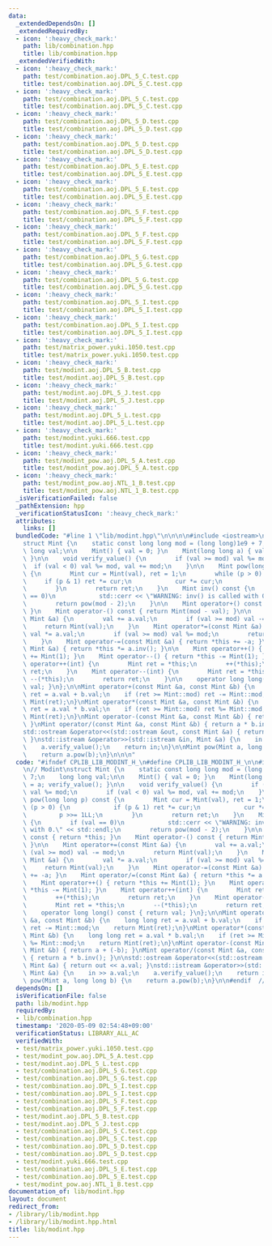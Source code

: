 ```yaml
---
data:
  _extendedDependsOn: []
  _extendedRequiredBy:
  - icon: ':heavy_check_mark:'
    path: lib/combination.hpp
    title: lib/combination.hpp
  _extendedVerifiedWith:
  - icon: ':heavy_check_mark:'
    path: test/combination.aoj.DPL_5_C.test.cpp
    title: test/combination.aoj.DPL_5_C.test.cpp
  - icon: ':heavy_check_mark:'
    path: test/combination.aoj.DPL_5_C.test.cpp
    title: test/combination.aoj.DPL_5_C.test.cpp
  - icon: ':heavy_check_mark:'
    path: test/combination.aoj.DPL_5_D.test.cpp
    title: test/combination.aoj.DPL_5_D.test.cpp
  - icon: ':heavy_check_mark:'
    path: test/combination.aoj.DPL_5_D.test.cpp
    title: test/combination.aoj.DPL_5_D.test.cpp
  - icon: ':heavy_check_mark:'
    path: test/combination.aoj.DPL_5_E.test.cpp
    title: test/combination.aoj.DPL_5_E.test.cpp
  - icon: ':heavy_check_mark:'
    path: test/combination.aoj.DPL_5_E.test.cpp
    title: test/combination.aoj.DPL_5_E.test.cpp
  - icon: ':heavy_check_mark:'
    path: test/combination.aoj.DPL_5_F.test.cpp
    title: test/combination.aoj.DPL_5_F.test.cpp
  - icon: ':heavy_check_mark:'
    path: test/combination.aoj.DPL_5_F.test.cpp
    title: test/combination.aoj.DPL_5_F.test.cpp
  - icon: ':heavy_check_mark:'
    path: test/combination.aoj.DPL_5_G.test.cpp
    title: test/combination.aoj.DPL_5_G.test.cpp
  - icon: ':heavy_check_mark:'
    path: test/combination.aoj.DPL_5_G.test.cpp
    title: test/combination.aoj.DPL_5_G.test.cpp
  - icon: ':heavy_check_mark:'
    path: test/combination.aoj.DPL_5_I.test.cpp
    title: test/combination.aoj.DPL_5_I.test.cpp
  - icon: ':heavy_check_mark:'
    path: test/combination.aoj.DPL_5_I.test.cpp
    title: test/combination.aoj.DPL_5_I.test.cpp
  - icon: ':heavy_check_mark:'
    path: test/matrix_power.yuki.1050.test.cpp
    title: test/matrix_power.yuki.1050.test.cpp
  - icon: ':heavy_check_mark:'
    path: test/modint.aoj.DPL_5_B.test.cpp
    title: test/modint.aoj.DPL_5_B.test.cpp
  - icon: ':heavy_check_mark:'
    path: test/modint.aoj.DPL_5_J.test.cpp
    title: test/modint.aoj.DPL_5_J.test.cpp
  - icon: ':heavy_check_mark:'
    path: test/modint.aoj.DPL_5_L.test.cpp
    title: test/modint.aoj.DPL_5_L.test.cpp
  - icon: ':heavy_check_mark:'
    path: test/modint.yuki.666.test.cpp
    title: test/modint.yuki.666.test.cpp
  - icon: ':heavy_check_mark:'
    path: test/modint_pow.aoj.DPL_5_A.test.cpp
    title: test/modint_pow.aoj.DPL_5_A.test.cpp
  - icon: ':heavy_check_mark:'
    path: test/modint_pow.aoj.NTL_1_B.test.cpp
    title: test/modint_pow.aoj.NTL_1_B.test.cpp
  _isVerificationFailed: false
  _pathExtension: hpp
  _verificationStatusIcon: ':heavy_check_mark:'
  attributes:
    links: []
  bundledCode: "#line 1 \"lib/modint.hpp\"\n\n\n\n#include <iostream>\n\n// Modint\n\
    struct Mint {\n    static const long long mod = (long long)1e9 + 7;\n    long\
    \ long val;\n\n    Mint() { val = 0; }\n    Mint(long long a) { val = a; verify_value();\
    \ }\n\n    void verify_value() {\n        if (val >= mod) val %= mod;\n      \
    \  if (val < 0) val %= mod, val += mod;\n    }\n\n    Mint pow(long long p) const\
    \ {\n        Mint cur = Mint(val), ret = 1;\n        while (p > 0) {\n       \
    \     if (p & 1) ret *= cur;\n            cur *= cur;\n            p >>= 1LL;\n\
    \        }\n        return ret;\n    }\n    Mint inv() const {\n        if (val\
    \ == 0)\n            std::cerr << \"WARNING: inv() is called with 0.\" << std::endl;\n\
    \        return pow(mod - 2);\n    }\n\n    Mint operator+() const { return *this;\
    \ }\n    Mint operator-() const { return Mint(mod - val); }\n\n    Mint operator+=(const\
    \ Mint &a) {\n        val += a.val;\n        if (val >= mod) val -= mod;\n   \
    \     return Mint(val);\n    }\n    Mint operator*=(const Mint &a) {\n       \
    \ val *= a.val;\n        if (val >= mod) val %= mod;\n        return Mint(val);\n\
    \    }\n    Mint operator-=(const Mint &a) { return *this += -a; }\n    Mint operator/=(const\
    \ Mint &a) { return *this *= a.inv(); }\n\n    Mint operator++() { return *this\
    \ += Mint(1); }\n    Mint operator--() { return *this -= Mint(1); }\n    Mint\
    \ operator++(int) {\n        Mint ret = *this;\n        ++(*this);\n        return\
    \ ret;\n    }\n    Mint operator--(int) {\n        Mint ret = *this;\n       \
    \ --(*this);\n        return ret;\n    }\n\n    operator long long() const { return\
    \ val; }\n};\n\nMint operator+(const Mint &a, const Mint &b) {\n    long long\
    \ ret = a.val + b.val;\n    if (ret >= Mint::mod) ret -= Mint::mod;\n    return\
    \ Mint(ret);\n}\nMint operator*(const Mint &a, const Mint &b) {\n    long long\
    \ ret = a.val * b.val;\n    if (ret >= Mint::mod) ret %= Mint::mod;\n    return\
    \ Mint(ret);\n}\nMint operator-(const Mint &a, const Mint &b) { return a + (-b);\
    \ }\nMint operator/(const Mint &a, const Mint &b) { return a * b.inv(); }\n\n\
    std::ostream &operator<<(std::ostream &out, const Mint &a) { return out << a.val;\
    \ }\nstd::istream &operator>>(std::istream &in, Mint &a) {\n    in >> a.val;\n\
    \    a.verify_value();\n    return in;\n}\n\nMint pow(Mint a, long long b) {\n\
    \    return a.pow(b);\n}\n\n\n"
  code: "#ifndef CPLIB_LIB_MODINT_H_\n#define CPLIB_LIB_MODINT_H_\n\n#include <iostream>\n\
    \n// Modint\nstruct Mint {\n    static const long long mod = (long long)1e9 +\
    \ 7;\n    long long val;\n\n    Mint() { val = 0; }\n    Mint(long long a) { val\
    \ = a; verify_value(); }\n\n    void verify_value() {\n        if (val >= mod)\
    \ val %= mod;\n        if (val < 0) val %= mod, val += mod;\n    }\n\n    Mint\
    \ pow(long long p) const {\n        Mint cur = Mint(val), ret = 1;\n        while\
    \ (p > 0) {\n            if (p & 1) ret *= cur;\n            cur *= cur;\n   \
    \         p >>= 1LL;\n        }\n        return ret;\n    }\n    Mint inv() const\
    \ {\n        if (val == 0)\n            std::cerr << \"WARNING: inv() is called\
    \ with 0.\" << std::endl;\n        return pow(mod - 2);\n    }\n\n    Mint operator+()\
    \ const { return *this; }\n    Mint operator-() const { return Mint(mod - val);\
    \ }\n\n    Mint operator+=(const Mint &a) {\n        val += a.val;\n        if\
    \ (val >= mod) val -= mod;\n        return Mint(val);\n    }\n    Mint operator*=(const\
    \ Mint &a) {\n        val *= a.val;\n        if (val >= mod) val %= mod;\n   \
    \     return Mint(val);\n    }\n    Mint operator-=(const Mint &a) { return *this\
    \ += -a; }\n    Mint operator/=(const Mint &a) { return *this *= a.inv(); }\n\n\
    \    Mint operator++() { return *this += Mint(1); }\n    Mint operator--() { return\
    \ *this -= Mint(1); }\n    Mint operator++(int) {\n        Mint ret = *this;\n\
    \        ++(*this);\n        return ret;\n    }\n    Mint operator--(int) {\n\
    \        Mint ret = *this;\n        --(*this);\n        return ret;\n    }\n\n\
    \    operator long long() const { return val; }\n};\n\nMint operator+(const Mint\
    \ &a, const Mint &b) {\n    long long ret = a.val + b.val;\n    if (ret >= Mint::mod)\
    \ ret -= Mint::mod;\n    return Mint(ret);\n}\nMint operator*(const Mint &a, const\
    \ Mint &b) {\n    long long ret = a.val * b.val;\n    if (ret >= Mint::mod) ret\
    \ %= Mint::mod;\n    return Mint(ret);\n}\nMint operator-(const Mint &a, const\
    \ Mint &b) { return a + (-b); }\nMint operator/(const Mint &a, const Mint &b)\
    \ { return a * b.inv(); }\n\nstd::ostream &operator<<(std::ostream &out, const\
    \ Mint &a) { return out << a.val; }\nstd::istream &operator>>(std::istream &in,\
    \ Mint &a) {\n    in >> a.val;\n    a.verify_value();\n    return in;\n}\n\nMint\
    \ pow(Mint a, long long b) {\n    return a.pow(b);\n}\n\n#endif  // CPLIB_LIB_MODINT_H_\n"
  dependsOn: []
  isVerificationFile: false
  path: lib/modint.hpp
  requiredBy:
  - lib/combination.hpp
  timestamp: '2020-05-09 02:54:48+09:00'
  verificationStatus: LIBRARY_ALL_AC
  verifiedWith:
  - test/matrix_power.yuki.1050.test.cpp
  - test/modint_pow.aoj.DPL_5_A.test.cpp
  - test/modint.aoj.DPL_5_L.test.cpp
  - test/combination.aoj.DPL_5_G.test.cpp
  - test/combination.aoj.DPL_5_G.test.cpp
  - test/combination.aoj.DPL_5_I.test.cpp
  - test/combination.aoj.DPL_5_I.test.cpp
  - test/combination.aoj.DPL_5_F.test.cpp
  - test/combination.aoj.DPL_5_F.test.cpp
  - test/modint.aoj.DPL_5_B.test.cpp
  - test/modint.aoj.DPL_5_J.test.cpp
  - test/combination.aoj.DPL_5_C.test.cpp
  - test/combination.aoj.DPL_5_C.test.cpp
  - test/combination.aoj.DPL_5_D.test.cpp
  - test/combination.aoj.DPL_5_D.test.cpp
  - test/modint.yuki.666.test.cpp
  - test/combination.aoj.DPL_5_E.test.cpp
  - test/combination.aoj.DPL_5_E.test.cpp
  - test/modint_pow.aoj.NTL_1_B.test.cpp
documentation_of: lib/modint.hpp
layout: document
redirect_from:
- /library/lib/modint.hpp
- /library/lib/modint.hpp.html
title: lib/modint.hpp
---
```

